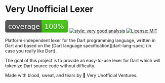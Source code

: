 # Very Unofficial Lexer

![Coverage][coverage-badge] [![style: very good analysis][very_good_analysis_badge]][very_good_analysis_link] [![License: MIT][license_badge]][license_link]

Platform-independent lexer for the Dart programming language, written in Dart and based on the [Dart language specification][dart-lang-spec] (in case you really like Dart).

The goal of this project is to provide an easy-to-use lexer for Dart which will tokenize Dart source code without difficulty.

Made with blood, sweat, and tears by 🐴 Very Unofficial Ventures.

[coverage-badge]: coverage_badge.svg
[very_good_analysis_badge]: https://img.shields.io/badge/style-very_good_analysis-B22C89.svg
[very_good_analysis_link]: https://pub.dev/packages/very_good_analysis
[license_badge]: https://img.shields.io/badge/license-MIT-blue.svg
[license_link]: https://opensource.org/licenses/MIT
